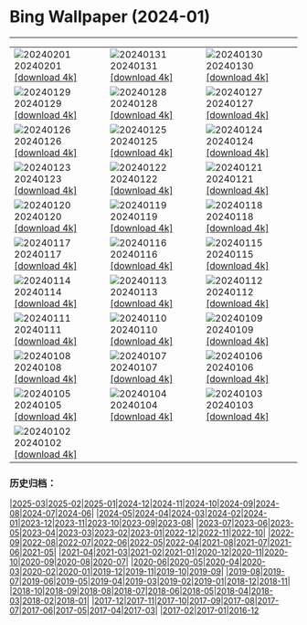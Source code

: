 # Bing Wallpaper (2024-01)
**************

<table><tr><td><img class="wallpaper" src="https://www.bing.com/th?id=OHR.HalbinselJasmund_FR-FR6083504122_1920x1080.jpg" alt="20240201"> 20240201 <a class="wallpaper_link" href="https://www.bing.com/th?id=OHR.HalbinselJasmund_FR-FR6083504122_UHD.jpg">[download 4k]</a></td><td><img class="wallpaper" src="https://www.bing.com/th?id=OHR.ZebraMother_FR-FR5676160511_1920x1080.jpg" alt="20240131"> 20240131 <a class="wallpaper_link" href="https://www.bing.com/th?id=OHR.ZebraMother_FR-FR5676160511_UHD.jpg">[download 4k]</a></td><td><img class="wallpaper" src="https://www.bing.com/th?id=OHR.AlbaceteSpain_FR-FR3668738448_1920x1080.jpg" alt="20240130"> 20240130 <a class="wallpaper_link" href="https://www.bing.com/th?id=OHR.AlbaceteSpain_FR-FR3668738448_UHD.jpg">[download 4k]</a></td></tr><tr><td><img class="wallpaper" src="https://www.bing.com/th?id=OHR.GollingerFalls_FR-FR3295584531_1920x1080.jpg" alt="20240129"> 20240129 <a class="wallpaper_link" href="https://www.bing.com/th?id=OHR.GollingerFalls_FR-FR3295584531_UHD.jpg">[download 4k]</a></td><td><img class="wallpaper" src="https://www.bing.com/th?id=OHR.SnowFox_FR-FR3113896350_1920x1080.jpg" alt="20240128"> 20240128 <a class="wallpaper_link" href="https://www.bing.com/th?id=OHR.SnowFox_FR-FR3113896350_UHD.jpg">[download 4k]</a></td><td><img class="wallpaper" src="https://www.bing.com/th?id=OHR.WinterCarnival_FR-FR5345279239_1920x1080.jpg" alt="20240127"> 20240127 <a class="wallpaper_link" href="https://www.bing.com/th?id=OHR.WinterCarnival_FR-FR5345279239_UHD.jpg">[download 4k]</a></td></tr><tr><td><img class="wallpaper" src="https://www.bing.com/th?id=OHR.HawkOwl_FR-FR1707000792_1920x1080.jpg" alt="20240126"> 20240126 <a class="wallpaper_link" href="https://www.bing.com/th?id=OHR.HawkOwl_FR-FR1707000792_UHD.jpg">[download 4k]</a></td><td><img class="wallpaper" src="https://www.bing.com/th?id=OHR.DwynwensDay_FR-FR7589802554_1920x1080.jpg" alt="20240125"> 20240125 <a class="wallpaper_link" href="https://www.bing.com/th?id=OHR.DwynwensDay_FR-FR7589802554_UHD.jpg">[download 4k]</a></td><td><img class="wallpaper" src="https://www.bing.com/th?id=OHR.IcelandBeach_FR-FR6659305695_1920x1080.jpg" alt="20240124"> 20240124 <a class="wallpaper_link" href="https://www.bing.com/th?id=OHR.IcelandBeach_FR-FR6659305695_UHD.jpg">[download 4k]</a></td></tr><tr><td><img class="wallpaper" src="https://www.bing.com/th?id=OHR.MaldivesAtolls_FR-FR6343636525_1920x1080.jpg" alt="20240123"> 20240123 <a class="wallpaper_link" href="https://www.bing.com/th?id=OHR.MaldivesAtolls_FR-FR6343636525_UHD.jpg">[download 4k]</a></td><td><img class="wallpaper" src="https://www.bing.com/th?id=OHR.SantaCruzSunrise_FR-FR1541398588_1920x1080.jpg" alt="20240122"> 20240122 <a class="wallpaper_link" href="https://www.bing.com/th?id=OHR.SantaCruzSunrise_FR-FR1541398588_UHD.jpg">[download 4k]</a></td><td><img class="wallpaper" src="https://www.bing.com/th?id=OHR.SquirrelNetherlands_FR-FR5106085626_1920x1080.jpg" alt="20240121"> 20240121 <a class="wallpaper_link" href="https://www.bing.com/th?id=OHR.SquirrelNetherlands_FR-FR5106085626_UHD.jpg">[download 4k]</a></td></tr><tr><td><img class="wallpaper" src="https://www.bing.com/th?id=OHR.Castlenaud_FR-FR4922909582_1920x1080.jpg" alt="20240120"> 20240120 <a class="wallpaper_link" href="https://www.bing.com/th?id=OHR.Castlenaud_FR-FR4922909582_UHD.jpg">[download 4k]</a></td><td><img class="wallpaper" src="https://www.bing.com/th?id=OHR.PlitviceWinter_FR-FR4625546513_1920x1080.jpg" alt="20240119"> 20240119 <a class="wallpaper_link" href="https://www.bing.com/th?id=OHR.PlitviceWinter_FR-FR4625546513_UHD.jpg">[download 4k]</a></td><td><img class="wallpaper" src="https://www.bing.com/th?id=OHR.ParisBridge_FR-FR4526044555_1920x1080.jpg" alt="20240118"> 20240118 <a class="wallpaper_link" href="https://www.bing.com/th?id=OHR.ParisBridge_FR-FR4526044555_UHD.jpg">[download 4k]</a></td></tr><tr><td><img class="wallpaper" src="https://www.bing.com/th?id=OHR.SleepyWolf_FR-FR3759485122_1920x1080.jpg" alt="20240117"> 20240117 <a class="wallpaper_link" href="https://www.bing.com/th?id=OHR.SleepyWolf_FR-FR3759485122_UHD.jpg">[download 4k]</a></td><td><img class="wallpaper" src="https://www.bing.com/th?id=OHR.LakeLouise_FR-FR3546637527_1920x1080.jpg" alt="20240116"> 20240116 <a class="wallpaper_link" href="https://www.bing.com/th?id=OHR.LakeLouise_FR-FR3546637527_UHD.jpg">[download 4k]</a></td><td><img class="wallpaper" src="https://www.bing.com/th?id=OHR.SnowHorses_FR-FR2904040226_1920x1080.jpg" alt="20240115"> 20240115 <a class="wallpaper_link" href="https://www.bing.com/th?id=OHR.SnowHorses_FR-FR2904040226_UHD.jpg">[download 4k]</a></td></tr><tr><td><img class="wallpaper" src="https://www.bing.com/th?id=OHR.HokkaidoSwans_FR-FR2489851452_1920x1080.jpg" alt="20240114"> 20240114 <a class="wallpaper_link" href="https://www.bing.com/th?id=OHR.HokkaidoSwans_FR-FR2489851452_UHD.jpg">[download 4k]</a></td><td><img class="wallpaper" src="https://www.bing.com/th?id=OHR.HanaHighway_FR-FR2322911528_1920x1080.jpg" alt="20240113"> 20240113 <a class="wallpaper_link" href="https://www.bing.com/th?id=OHR.HanaHighway_FR-FR2322911528_UHD.jpg">[download 4k]</a></td><td><img class="wallpaper" src="https://www.bing.com/th?id=OHR.BukhansanSeoul_FR-FR2089322284_1920x1080.jpg" alt="20240112"> 20240112 <a class="wallpaper_link" href="https://www.bing.com/th?id=OHR.BukhansanSeoul_FR-FR2089322284_UHD.jpg">[download 4k]</a></td></tr><tr><td><img class="wallpaper" src="https://www.bing.com/th?id=OHR.LynxSnow_FR-FR2285365573_1920x1080.jpg" alt="20240111"> 20240111 <a class="wallpaper_link" href="https://www.bing.com/th?id=OHR.LynxSnow_FR-FR2285365573_UHD.jpg">[download 4k]</a></td><td><img class="wallpaper" src="https://www.bing.com/th?id=OHR.MilopotamosStairs_FR-FR2141657119_1920x1080.jpg" alt="20240110"> 20240110 <a class="wallpaper_link" href="https://www.bing.com/th?id=OHR.MilopotamosStairs_FR-FR2141657119_UHD.jpg">[download 4k]</a></td><td><img class="wallpaper" src="https://www.bing.com/th?id=OHR.BalloonDay_FR-FR1975351459_1920x1080.jpg" alt="20240109"> 20240109 <a class="wallpaper_link" href="https://www.bing.com/th?id=OHR.BalloonDay_FR-FR1975351459_UHD.jpg">[download 4k]</a></td></tr><tr><td><img class="wallpaper" src="https://www.bing.com/th?id=OHR.BerninaPass_FR-FR1590880403_1920x1080.jpg" alt="20240108"> 20240108 <a class="wallpaper_link" href="https://www.bing.com/th?id=OHR.BerninaPass_FR-FR1590880403_UHD.jpg">[download 4k]</a></td><td><img class="wallpaper" src="https://www.bing.com/th?id=OHR.DevilsMarbles_FR-FR1418224441_1920x1080.jpg" alt="20240107"> 20240107 <a class="wallpaper_link" href="https://www.bing.com/th?id=OHR.DevilsMarbles_FR-FR1418224441_UHD.jpg">[download 4k]</a></td><td><img class="wallpaper" src="https://www.bing.com/th?id=OHR.GuadeloupeCarnival_FR-FR1231104335_1920x1080.jpg" alt="20240106"> 20240106 <a class="wallpaper_link" href="https://www.bing.com/th?id=OHR.GuadeloupeCarnival_FR-FR1231104335_UHD.jpg">[download 4k]</a></td></tr><tr><td><img class="wallpaper" src="https://www.bing.com/th?id=OHR.HarbinFestival_FR-FR0937758437_1920x1080.jpg" alt="20240105"> 20240105 <a class="wallpaper_link" href="https://www.bing.com/th?id=OHR.HarbinFestival_FR-FR0937758437_UHD.jpg">[download 4k]</a></td><td><img class="wallpaper" src="https://www.bing.com/th?id=OHR.GoldenGateLight_FR-FR0705317378_1920x1080.jpg" alt="20240104"> 20240104 <a class="wallpaper_link" href="https://www.bing.com/th?id=OHR.GoldenGateLight_FR-FR0705317378_UHD.jpg">[download 4k]</a></td><td><img class="wallpaper" src="https://www.bing.com/th?id=OHR.Cheserys_FR-FR0495311297_1920x1080.jpg" alt="20240103"> 20240103 <a class="wallpaper_link" href="https://www.bing.com/th?id=OHR.Cheserys_FR-FR0495311297_UHD.jpg">[download 4k]</a></td></tr><tr><td><img class="wallpaper" src="https://www.bing.com/th?id=OHR.BhutanSolstice_FR-FR0006679350_1920x1080.jpg" alt="20240102"> 20240102 <a class="wallpaper_link" href="https://www.bing.com/th?id=OHR.BhutanSolstice_FR-FR0006679350_UHD.jpg">[download 4k]</a></td><td></td><td></td></tr></table>

### 历史归档：

|[2025-03](/../2025-03/2025-03.md)|[2025-02](/../2025-02/2025-02.md)|[2025-01](/../2025-01/2025-01.md)|[2024-12](/../2024-12/2024-12.md)|[2024-11](/../2024-11/2024-11.md)|[2024-10](/../2024-10/2024-10.md)|[2024-09](/../2024-09/2024-09.md)|[2024-08](/../2024-08/2024-08.md)|[2024-07](/../2024-07/2024-07.md)|[2024-06](/../2024-06/2024-06.md)|
|[2024-05](/../2024-05/2024-05.md)|[2024-04](/../2024-04/2024-04.md)|[2024-03](/../2024-03/2024-03.md)|[2024-02](/../2024-02/2024-02.md)|[2024-01](/2024-01.md)|[2023-12](/../2023-12/2023-12.md)|[2023-11](/../2023-11/2023-11.md)|[2023-10](/../2023-10/2023-10.md)|[2023-09](/../2023-09/2023-09.md)|[2023-08](/../2023-08/2023-08.md)|
|[2023-07](/../2023-07/2023-07.md)|[2023-06](/../2023-06/2023-06.md)|[2023-05](/../2023-05/2023-05.md)|[2023-04](/../2023-04/2023-04.md)|[2023-03](/../2023-03/2023-03.md)|[2023-02](/../2023-02/2023-02.md)|[2023-01](/../2023-01/2023-01.md)|[2022-12](/../2022-12/2022-12.md)|[2022-11](/../2022-11/2022-11.md)|[2022-10](/../2022-10/2022-10.md)|
|[2022-09](/../2022-09/2022-09.md)|[2022-08](/../2022-08/2022-08.md)|[2022-07](/../2022-07/2022-07.md)|[2022-06](/../2022-06/2022-06.md)|[2022-05](/../2022-05/2022-05.md)|[2022-04](/../2022-04/2022-04.md)|[2021-08](/../2021-08/2021-08.md)|[2021-07](/../2021-07/2021-07.md)|[2021-06](/../2021-06/2021-06.md)|[2021-05](/../2021-05/2021-05.md)|
|[2021-04](/../2021-04/2021-04.md)|[2021-03](/../2021-03/2021-03.md)|[2021-02](/../2021-02/2021-02.md)|[2021-01](/../2021-01/2021-01.md)|[2020-12](/../2020-12/2020-12.md)|[2020-11](/../2020-11/2020-11.md)|[2020-10](/../2020-10/2020-10.md)|[2020-09](/../2020-09/2020-09.md)|[2020-08](/../2020-08/2020-08.md)|[2020-07](/../2020-07/2020-07.md)|
|[2020-06](/../2020-06/2020-06.md)|[2020-05](/../2020-05/2020-05.md)|[2020-04](/../2020-04/2020-04.md)|[2020-03](/../2020-03/2020-03.md)|[2020-02](/../2020-02/2020-02.md)|[2020-01](/../2020-01/2020-01.md)|[2019-12](/../2019-12/2019-12.md)|[2019-11](/../2019-11/2019-11.md)|[2019-10](/../2019-10/2019-10.md)|[2019-09](/../2019-09/2019-09.md)|
|[2019-08](/../2019-08/2019-08.md)|[2019-07](/../2019-07/2019-07.md)|[2019-06](/../2019-06/2019-06.md)|[2019-05](/../2019-05/2019-05.md)|[2019-04](/../2019-04/2019-04.md)|[2019-03](/../2019-03/2019-03.md)|[2019-02](/../2019-02/2019-02.md)|[2019-01](/../2019-01/2019-01.md)|[2018-12](/../2018-12/2018-12.md)|[2018-11](/../2018-11/2018-11.md)|
|[2018-10](/../2018-10/2018-10.md)|[2018-09](/../2018-09/2018-09.md)|[2018-08](/../2018-08/2018-08.md)|[2018-07](/../2018-07/2018-07.md)|[2018-06](/../2018-06/2018-06.md)|[2018-05](/../2018-05/2018-05.md)|[2018-04](/../2018-04/2018-04.md)|[2018-03](/../2018-03/2018-03.md)|[2018-02](/../2018-02/2018-02.md)|[2018-01](/../2018-01/2018-01.md)|
|[2017-12](/../2017-12/2017-12.md)|[2017-11](/../2017-11/2017-11.md)|[2017-10](/../2017-10/2017-10.md)|[2017-09](/../2017-09/2017-09.md)|[2017-08](/../2017-08/2017-08.md)|[2017-07](/../2017-07/2017-07.md)|[2017-06](/../2017-06/2017-06.md)|[2017-05](/../2017-05/2017-05.md)|[2017-04](/../2017-04/2017-04.md)|[2017-03](/../2017-03/2017-03.md)|
|[2017-02](/../2017-02/2017-02.md)|[2017-01](/../2017-01/2017-01.md)|[2016-12](/../2016-12/2016-12.md)